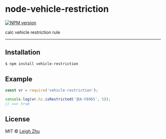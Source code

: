 # node-vehicle-restriction
[![NPM version](https://img.shields.io/npm/v/vehicle-restriction.svg?style=flat)](https://www.npmjs.org/package/vehicle-restriction)

calc vehicle restriction rule

------

## Installation

```bash
$ npm install vehicle-restriction
```

## Example

```js
const vr = require('vehicle-restriction');

console.log(vr.hz.isRestricted('浙A·F8965', 5));
// ==> true

```

## License

MIT © [Leigh Zhu](#)
